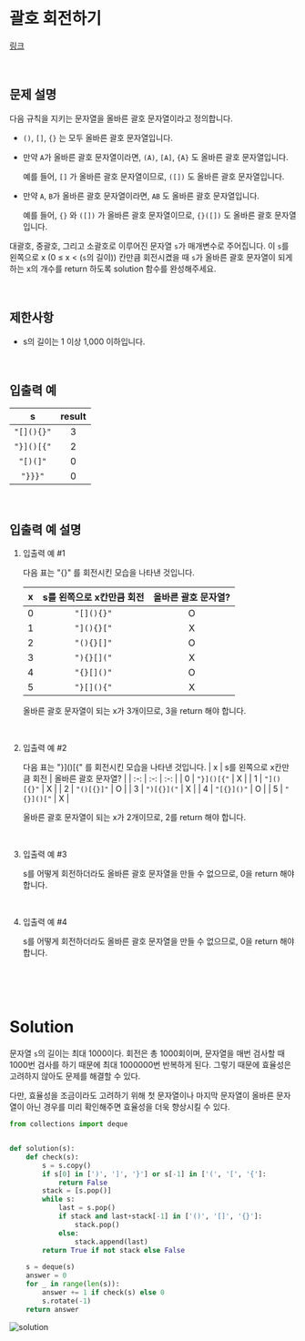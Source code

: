 # 괄호 회전하기

[링크](https://programmers.co.kr/learn/courses/30/lessons/76502)

<br>

## 문제 설명

다음 규칙을 지키는 문자열을 올바른 괄호 문자열이라고 정의합니다.

- `()`, `[]`, `{}` 는 모두 올바른 괄호 문자열입니다.
- 만약 `A`가 올바른 괄호 문자열이라면, `(A)`, `[A]`, `{A}` 도 올바른 괄호 문자열입니다. 

    예를 들어, `[]` 가 올바른 괄호 문자열이므로, `([])` 도 올바른 괄호 문자열입니다.

- 만약 `A`, `B`가 올바른 괄호 문자열이라면, `AB` 도 올바른 괄호 문자열입니다.

    예를 들어, `{}` 와 `([])` 가 올바른 괄호 문자열이므로, `{}([])` 도 올바른 괄호 문자열입니다.

대괄호, 중괄호, 그리고 소괄호로 이루어진 문자열 `s`가 매개변수로 주어집니다. 이 `s`를 왼쪽으로 x (0 ≤ x < (`s`의 길이)) 칸만큼 회전시켰을 때 `s`가 올바른 괄호 문자열이 되게 하는 x의 개수를 return 하도록 solution 함수를 완성해주세요.

<br>

## 제한사항

- s의 길이는 1 이상 1,000 이하입니다.

<br>

## 입출력 예

| s	| result |
| :-: | :-: |
| `"[](){}"` |	3 |
| `"}]()[{"` |	2 |
| `"[)(]"`	| 0 |
| `"}}}"` |	0 |

<br>

## 입출력 예 설명

1. 입출력 예 #1

    다음 표는 "[](){}" 를 회전시킨 모습을 나타낸 것입니다.
    
    | x	| s를 왼쪽으로 x칸만큼 회전 |	올바른 괄호 문자열? |
    | :-: | :-: | :-: |
    | 0	| `"[](){}"` |	O |
    | 1	| `"](){}["` |	X |
    | 2	| `"(){}[]"` |	O |
    | 3	| `"){}[]("` |	X |
    | 4	| `"{}[]()"` |	O |
    | 5	| `"}[](){"` | 	X |

    올바른 괄호 문자열이 되는 x가 3개이므로, 3을 return 해야 합니다.

<br>

2. 입출력 예 #2

    다음 표는 "}]()[{" 를 회전시킨 모습을 나타낸 것입니다.
    | x	| s를 왼쪽으로 x칸만큼 회전 |	올바른 괄호 문자열? |
    | :-: | :-: | :-: |
    | 0	| `"}]()[{"` |	X |
    | 1	| `"]()[{}"` |	X |
    | 2	| `"()[{}]"` |	O |
    | 3	| `")[{}]("` |	X |
    | 4	| `"[{}]()"` |	O |
    | 5	| `"{}]()["` | 	X |
    
    올바른 괄호 문자열이 되는 x가 2개이므로, 2를 return 해야 합니다.

<br>

3. 입출력 예 #3

    s를 어떻게 회전하더라도 올바른 괄호 문자열을 만들 수 없으므로, 0을 return 해야 합니다.

<br>

4. 입출력 예 #4

    s를 어떻게 회전하더라도 올바른 괄호 문자열을 만들 수 없으므로, 0을 return 해야 합니다.


<br>
<br>
<br>

# Solution

문자열 `s`의 길이는 최대 1000이다. 회전은 총 1000회이며, 문자열을 매번 검사할 때 1000번 검사를 하기 때문에 최대 1000000번 반복하게 된다. 그렇기 때문에 효율성은 고려하지 않아도 문제를 해결할 수 있다.

다만, 효율성을 조금이라도 고려하기 위해 첫 문자열이나 마지막 문자열이 올바른 문자열이 아닌 경우를 미리 확인해주면 효율성을 더욱 향상시킬 수 있다.

```python
from collections import deque


def solution(s):
    def check(s):
        s = s.copy()
        if s[0] in [')', ']', '}'] or s[-1] in ['(', '[', '{']:
            return False
        stack = [s.pop()]
        while s:
            last = s.pop()
            if stack and last+stack[-1] in ['()', '[]', '{}']:
                stack.pop()
            else:
                stack.append(last)
        return True if not stack else False
    
    s = deque(s)
    answer = 0
    for _ in range(len(s)):
        answer += 1 if check(s) else 0
        s.rotate(-1)
    return answer
```
![solution](https://i.imgur.com/U0PdmWS.png)